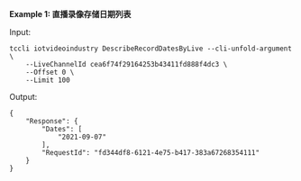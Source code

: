 **Example 1: 直播录像存储日期列表**



Input: 

```
tccli iotvideoindustry DescribeRecordDatesByLive --cli-unfold-argument  \
    --LiveChannelId cea6f74f29164253b43411fd888f4dc3 \
    --Offset 0 \
    --Limit 100
```

Output: 
```
{
    "Response": {
        "Dates": [
            "2021-09-07"
        ],
        "RequestId": "fd344df8-6121-4e75-b417-383a67268354111"
    }
}
```

